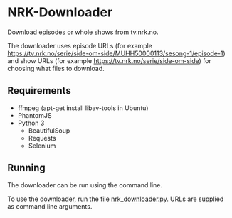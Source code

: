 # NRK-Downloader
Download episodes or whole shows from tv.nrk.no.

The downloader uses episode URLs (for example https://tv.nrk.no/serie/side-om-side/MUHH50000113/sesong-1/episode-1) and show URLs (for example https://tv.nrk.no/serie/side-om-side) for choosing what files to download.

## Requirements
* ffmpeg (apt-get install libav-tools in Ubuntu)
* PhantomJS
* Python 3
  * BeautifulSoup
  * Requests
  * Selenium

## Running
The downloader can be run using the command line.

To use the downloader, run the file [nrk_downloader.py](src/nrk_downloader.py).
URLs are supplied as command line arguments.
